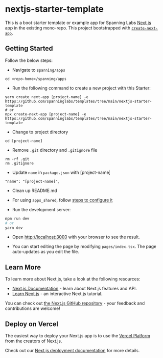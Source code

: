 # nextjs-starter-template

This is a boot starter template or example app for Spanning Labs [Next.js](https://nextjs.org/) app in the existing mono-repo. This project bootstrapped with [`create-next-app`](https://github.com/vercel/next.js/tree/canary/packages/create-next-app).

## Getting Started

Follow the below steps:

- Navigate to `spanning/apps`

```
cd <repo-home>/spanning/apps
```

- Run the following command to create a new project with this Starter:

```
yarn create next-app [project-name] -e https://github.com/spanninglabs/templates/tree/main/nextjs-starter-template
# or
npx create-next-app [project-name] -e https://github.com/spanninglabs/templates/tree/main/nextjs-starter-template
```

- Change to project directory

```
cd [project-name]
```

- Remove `.git` directory and `.gitignore` file

```
rm -rf .git
rm .gitignore
```

- Update `name` in `package.json` with [project-name]

```
"name": "[project-name]",
```

- Clean up README.md

- For using `apps_shared`, follow [steps to configure it](https://github.com/spanninglabs/spanning/tree/main/apps/apps_shared)

- Run the development server:

```bash
npm run dev
# or
yarn dev
```

- Open [http://localhost:3000](http://localhost:3000) with your browser to see the result.

- You can start editing the page by modifying `pages/index.tsx`. The page auto-updates as you edit the file.


## Learn More

To learn more about Next.js, take a look at the following resources:

- [Next.js Documentation](https://nextjs.org/docs) - learn about Next.js features and API.
- [Learn Next.js](https://nextjs.org/learn) - an interactive Next.js tutorial.

You can check out [the Next.js GitHub repository](https://github.com/vercel/next.js/) - your feedback and contributions are welcome!

## Deploy on Vercel

The easiest way to deploy your Next.js app is to use the [Vercel Platform](https://vercel.com/new?utm_medium=default-template&filter=next.js&utm_source=create-next-app&utm_campaign=create-next-app-readme) from the creators of Next.js.

Check out our [Next.js deployment documentation](https://nextjs.org/docs/deployment) for more details.
